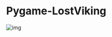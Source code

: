 # Pygame-LostViking

![img](https://github.com/RedCarpG/DOCS/blob/main/lost_viking/LostViking.png?raw=true)


